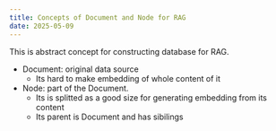 ```yaml
---
title: Concepts of Document and Node for RAG
date: 2025-05-09
---
```


This is abstract concept for constructing database for RAG. 
- Document: original data source
    - Its hard to make embedding of whole content of it
- Node: part of the Document.
    - Its is splitted as a good size for generating embedding from its content
    - Its parent is Document and has sibilings